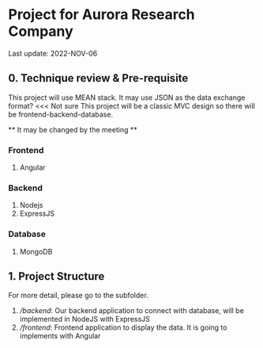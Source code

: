 # Project for Aurora Research Company
Last update: 2022-NOV-06

## 0. Technique review & Pre-requisite
This project will use MEAN stack. It may use JSON as the data exchange format? <<< Not sure
This project will be a classic MVC design so there will be frontend-backend-database.

** It may be changed by the meeting **

### Frontend
1. Angular

### Backend
1. Nodejs 
2. ExpressJS

### Database
1. MongoDB

## 1. Project Structure
For more detail, please go to the subfolder.
1. */backend*: Our backend application to connect with database, will be implemented in NodeJS with ExpressJS
2. */frontend*: Frontend application to display the data. It is going to implements with Angular

##